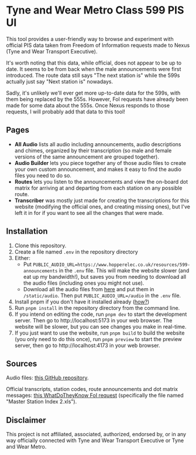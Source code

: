 # Tyne and Wear Metro Class 599 PIS UI

This tool provides a user-friendly way to browse and experiment with official PIS data taken from
Freedom of Information requests made to Nexus (Tyne and Wear Transport Executive).

It's worth noting that this data, while official, does not appear to be up to date.
It seems to be from back when the male announcements were first introduced.
The route data still says "The next station is" while the 599s actually just say "Next station is" nowadays.

Sadly, it's unlikely we'll ever get more up-to-date data for the 599s, with them being replaced by the 555s.
However, FoI requests have already been made for some data about the 555s.
Once Nexus responds to those requests, I will probably add that data to this tool!

## Pages
- **All Audio** lists all audio including announcements, audio descriptions and chimes,
  organized by their transcription (so male and female versions of the same announcement are grouped together).
- **Audio Builder** lets you piece together any of those audio files to create your own custom announcement,
  and makes it easy to find the audio files you need to do so.
- **Routes** lets you listen to the announcements and view the on-board dot matrix
  for arriving at and departing from each station on any possible route.
- **Transcriber** was mostly just made for creating the transcriptions for this website
  (modifying the official ones, and creating missing ones),
  but I've left it in for if you want to see all the changes that were made.

## Installation
1. Clone this repository.
2. Create a file named `.env` in the repository directory
3. Either:
   - Put `PUBLIC_AUDIO_URL=https://www.hopperelec.co.uk/resources/599-announcements` in the `.env` file.
     This will make the website slower (and eat up my bandwidth!),
     but saves you from needing to download all the audio files (including ones you might not use).
   - Download all the audio files from
     [here](https://drive.google.com/drive/folders/1FbKavr6gNtCPuz4vT9g_hHcyde4L1KMG?usp=sharing)
     and put them in `/static/audio`. Then put `PUBLIC_AUDIO_URL=/audio` in the `.env` file.
4. Install pnpm if you don't have it installed already ([how?](https://pnpm.io/installation))
5. Run `pnpm install` in the repository directory from the command line.
6. If you intend on editing the code, run `pnpm dev` to start the development server.
   Then go to http://localhost:5173 in your web browser.
   The website will be slower, but you can see changes you make in real-time.
7. If you just want to use the website, run `pnpm build` to build the website (you only need to do this once),
   run `pnpm preview` to start the preview server, then go to http://localhost:4173 in your web browser.

## Sources
Audio files:
[this GitHub repository](https://github.com/Rail-Announcements/nexus-tyne-and-wear-metro).

Official transcripts, station codes, route announcements and dot matrix messages:
[this WhatDoTheyKnow FoI request](https://www.whatdotheyknow.com/request/tyne_wear_metro_automated_announ)
(specifically the file named "Master Station Index 2.xls").

## Disclaimer

This project is not affiliated, associated, authorized, endorsed by, or in any way officially connected with
Tyne and Wear Transport Executive or Tyne and Wear Metro.